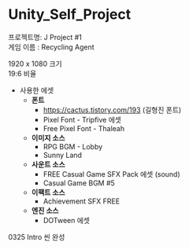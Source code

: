 # Unity_Self_Project

프로젝트명: J Project #1  
게임 이름 : Recycling Agent

1920 x 1080 크기  
19:6 비율

- 사용한 에셋
  - **폰트**
    - https://cactus.tistory.com/193 (길형진 폰트)
    - Pixel Font - Tripfive 에셋
    - Free Pixel Font - Thaleah  
  - **이미지 소스**
    - RPG BGM - Lobby
    - Sunny Land
  - **사운트 소스**
    - FREE Casual Game SFX Pack 에셋 (sound)
    - Casual Game BGM #5
  - **이팩트 소스**
    - Achievement SFX FREE
  - **엔진 소스**
    - DOTween 에셋

0325 Intro 씬 완성
